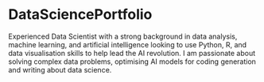 # DataSciencePortfolio
Experienced Data Scientist with a strong background in data analysis, machine learning, and artificial intelligence looking to use Python, R, and data visualisation skills to help lead the AI revolution. I am passionate about solving complex data problems, optimising AI models for coding generation and writing about data science.
